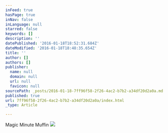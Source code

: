 ```yaml
---
inFeed: true
hasPage: true
inNav: false
inLanguage: null
starred: false
keywords: []
description: ''
datePublished: '2016-01-18T18:52:31.684Z'
dateModified: '2016-01-18T18:48:35.654Z'
title: ''
author: []
authors: []
publisher:
  name: null
  domain: null
  url: null
  favicon: null
sourcePath: _posts/2016-01-18-7ff96f58-2f26-4ac2-b7b2-a34df20d2a0a.md
published: true
url: 7ff96f58-2f26-4ac2-b7b2-a34df20d2a0a/index.html
_type: Article

---
```

Magic Minute Muffin
![](https://the-grid-user-content.s3-us-west-2.amazonaws.com/3be382c1-62d1-4d88-bdba-e2eb6ff24229.jpg)